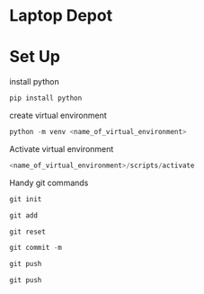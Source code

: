 # Laptop Depot


# Set Up

install python

```python
pip install python

```

create virtual environment

```python
python -m venv <name_of_virtual_environment>
```

Activate virtual environment
```python 
<name_of_virtual_environment>/scripts/activate
```

Handy git commands

```python
git init

git add 

git reset

git commit -m

git push

git push

```
